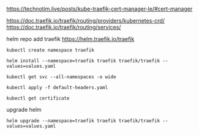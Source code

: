 https://technotim.live/posts/kube-traefik-cert-manager-le/#cert-manager

https://doc.traefik.io/traefik/routing/providers/kubernetes-crd/
https://doc.traefik.io/traefik/routing/services/

helm repo add traefik https://helm.traefik.io/traefik

```
kubectl create namespace traefik
```

```
helm install --namespace=traefik traefik traefik/traefik --values=values.yaml
```

```
kubectl get svc --all-namespaces -o wide
```

```
kubectl apply -f default-headers.yaml
```

```
kubectl get certificate
```


upgrade helm

```
helm upgrade --namespace=traefik traefik traefik/traefik --values=values.yaml
```
